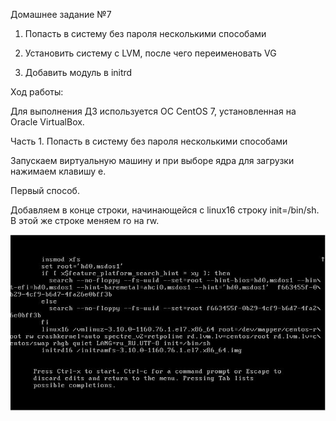 Домашнее задание №7

1. Попасть в систему без пароля несколькими способами

2. Установить систему с LVM, после чего переименовать VG

3. Добавить модуль в initrd

Ход работы:

Для выполнения ДЗ используется ОС CentOS 7, установленная на Oracle VirtualBox.

Часть 1. Попасть в систему без пароля несколькими способами

Запускаем виртуальную машину и при выборе ядра для загрузки нажимаем клавишу e.

Первый способ.

Добавляем в конце строки, начинающейся с linux16 строку init=/bin/sh. В этой же строке меняем ro на rw.

![Первый способ. Вносим изменения в загрузчик](https://github.com/DmitryV81/HW7_system_boot/blob/main/boot_method_1.JPG)
